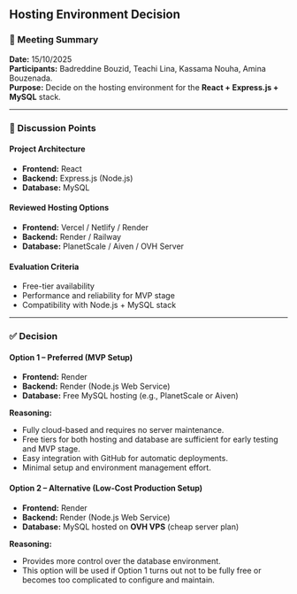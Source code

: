 ##  Hosting Environment Decision

### 📅 Meeting Summary
**Date:** 15/10/2025  
**Participants:** Badreddine Bouzid, Teachi Lina, Kassama Nouha, Amina Bouzenada.  
**Purpose:** Decide on the hosting environment for the **React + Express.js + MySQL** stack.

---

### 🧠 Discussion Points

#### Project Architecture
- **Frontend:** React  
- **Backend:** Express.js (Node.js)  
- **Database:** MySQL  

#### Reviewed Hosting Options
- **Frontend:** Vercel / Netlify / Render  
- **Backend:** Render / Railway  
- **Database:** PlanetScale / Aiven / OVH Server 

#### Evaluation Criteria
- Free-tier availability      
- Performance and reliability for MVP stage  
- Compatibility with Node.js + MySQL stack  

---

### ✅ Decision


#### **Option 1 – Preferred (MVP Setup)**
- **Frontend:** Render  
- **Backend:** Render (Node.js Web Service)  
- **Database:** Free MySQL hosting (e.g., PlanetScale or Aiven)  

**Reasoning:**  
- Fully cloud-based and requires no server maintenance.  
- Free tiers for both hosting and database are sufficient for early testing and MVP stage.  
- Easy integration with GitHub for automatic deployments.  
- Minimal setup and environment management effort.  


#### **Option 2 – Alternative (Low-Cost Production Setup)**
- **Frontend:** Render  
- **Backend:** Render (Node.js Web Service)  
- **Database:** MySQL hosted on **OVH VPS** (cheap server plan)  

**Reasoning:**  
- Provides more control over the database environment.  
- This option will be used if Option 1 turns out not to be fully free or becomes too complicated to configure and maintain.
